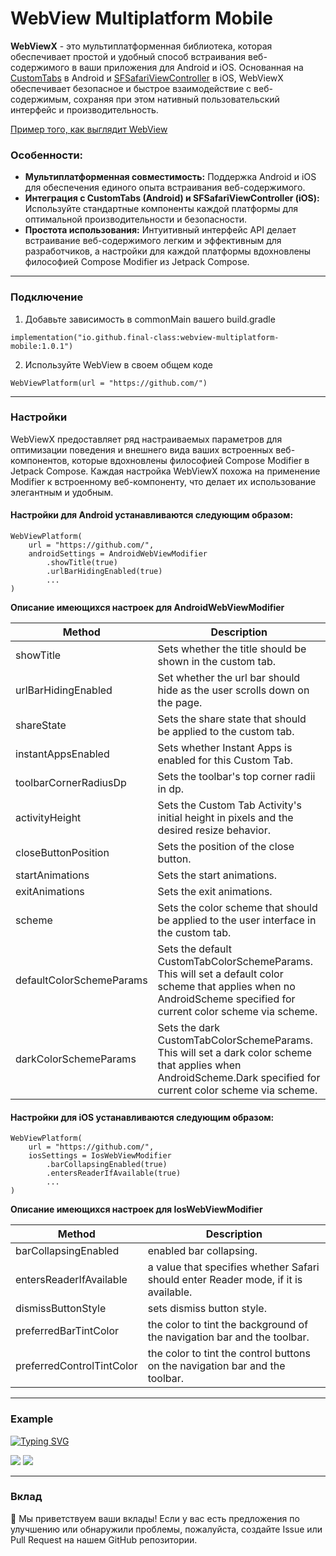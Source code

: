 # WebView Multiplatform Mobile

**WebViewX** - это мультиплатформенная библиотека, которая обеспечивает простой и удобный способ встраивания веб-содержимого в ваши приложения для Android и iOS. Основанная на [CustomTabs](https://developer.android.com/reference/kotlin/androidx/browser/customtabs/package-summary) в Android и [SFSafariViewController](https://developer.apple.com/documentation/safariservices/sfsafariviewcontroller) в iOS, WebViewX обеспечивает безопасное и быстрое взаимодействие с веб-содержимым, сохраняя при этом нативный пользовательский интерфейс и производительность.

[Пример того, как выглядит WebView](https://github.com/final-class/WebView-Multiplatform-Mobile?tab=readme-ov-file#example)

### Особенности:
- **Мультиплатформенная совместимость:** Поддержка Android и iOS для обеспечения единого опыта встраивания веб-содержимого.
- **Интеграция с CustomTabs (Android) и SFSafariViewController (iOS):** Используйте стандартные компоненты каждой платформы для оптимальной производительности и безопасности.
- **Простота использования:** Интуитивный интерфейс API делает встраивание веб-содержимого легким и эффективным для разработчиков, а настройки для каждой платформы вдохновлены философией Compose Modifier из Jetpack Compose.

------------

### Подключение
1) Добавьте зависимость в commonMain вашего build.gradle
```
implementation("io.github.final-class:webview-multiplatform-mobile:1.0.1")
```
2) Используйте WebView в своем общем коде
```
WebViewPlatform(url = "https://github.com/")
```

------------

### Настройки
WebViewX предоставляет ряд настраиваемых параметров для оптимизации поведения и внешнего вида ваших встроенных веб-компонентов, которые вдохновлены философией Compose Modifier в Jetpack Compose. Каждая настройка WebViewX похожа на применение Modifier к встроенному веб-компоненту, что делает их использование элегантным и удобным.

#### Настройки для Android устанавливаются следующим образом:
```
WebViewPlatform(
    url = "https://github.com/",
    androidSettings = AndroidWebViewModifier
        .showTitle(true)
        .urlBarHidingEnabled(true)
        ...
)
```
**Описание имеющихся настроек для AndroidWebViewModifier**
                    
Method  | Description
------------- | -------------
showTitle  | Sets whether the title should be shown in the custom tab.
urlBarHidingEnabled  | Set whether the url bar should hide as the user scrolls down on the page.
shareState  | Sets the share state that should be applied to the custom tab.
instantAppsEnabled  | Sets whether Instant Apps is enabled for this Custom Tab.
toolbarCornerRadiusDp  | Sets the toolbar's top corner radii in dp.
activityHeight  | Sets the Custom Tab Activity's initial height in pixels and the desired resize behavior.
closeButtonPosition  | Sets the position of the close button.
startAnimations  | Sets the start animations.
exitAnimations  | Sets the exit animations.
scheme  | Sets the color scheme that should be applied to the user interface in the custom tab.
defaultColorSchemeParams  | Sets the default CustomTabColorSchemeParams. This will set a default color scheme that applies when no AndroidScheme specified for current color scheme via scheme.
darkColorSchemeParams  | Sets the dark CustomTabColorSchemeParams. This will set a dark color scheme that applies when AndroidScheme.Dark specified for current color scheme via scheme.


#### Настройки для iOS устанавливаются следующим образом:
```
WebViewPlatform(
    url = "https://github.com/",
    iosSettings = IosWebViewModifier
        .barCollapsingEnabled(true)
        .entersReaderIfAvailable(true)
        ...
)
```

**Описание имеющихся настроек для IosWebViewModifier**
                    
Method  | Description
------------- | -------------
barCollapsingEnabled  | enabled bar collapsing.
entersReaderIfAvailable  | a value that specifies whether Safari should enter Reader mode, if it is available.
dismissButtonStyle  | sets dismiss button style.
preferredBarTintColor  | the color to tint the background of the navigation bar and the toolbar.
preferredControlTintColor  | the color to tint the control buttons on the navigation bar and the toolbar.

------------

### Example

[![Typing SVG](https://readme-typing-svg.demolab.com/?lines=First+line+of+text;Second+line+of+text)](https://git.io/typing-svg)

![](https://imgur.com/VzCepMA.png) ![](https://imgur.com/YzVZ5sU.png)

------------

### Вклад
🚀 Мы приветствуем ваши вклады! Если у вас есть предложения по улучшению или обнаружили проблемы, пожалуйста, создайте Issue или Pull Request на нашем GitHub репозитории.

